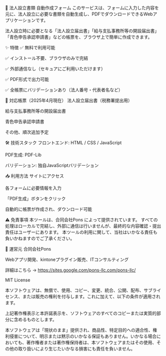 📄 法人設立書類 自動作成フォーム
このサービスは、フォームに入力した内容を元に、法人設立に必要な書類を自動生成し、PDFでダウンロードできるWebアプリケーションです。

法人設立時に必要となる「法人設立届出書」「給与支払事務所等の開設届出書」「青色申告承認申請書」などの帳票を、ブラウザ上で簡単に作成できます。

✨ 特徴
✅ 無料で利用可能

✅ インストール不要、ブラウザのみで完結

✅ 外部通信なし（セキュアにご利用いただけます）

✅ PDF形式で出力可能

✅ 全帳票にバリデーションあり（法人番号・代表者名など）

🧾 対応帳票（2025年4月現在）
法人設立届出書（税務署提出用）

給与支払事務所等の開設届出書

青色申告承認申請書

その他、順次追加予定

🛠️ 技術スタック
フロントエンド: HTML / CSS / JavaScript

PDF生成: PDF-Lib

バリデーション: 独自JavaScriptバリデーション

📥 利用方法
サイトにアクセス

各フォームに必要情報を入力

「PDF生成」ボタンをクリック

自動的に帳票が作成され、ダウンロード可能

⚠️ 免責事項
本ツールは、合同会社Pons によって提供されています。
すべての処理はローカルで完結し、外部に通信は行いませんが、最終的な内容確認・提出責任はユーザーにあります。
本ツールの利用に関して、当社はいかなる責任も負いかねますのでご了承ください。

🏢 運営元
合同会社Pons

Webアプリ開発、kintoneプラグイン販売、ITコンサルティング

詳細はこちら → https://sites.google.com/pons-llc.com/pons-llc/

MIT License

本ソフトウェアは、無償で、使用、コピー、変更、統合、公開、配布、サブライセンス、または販売の権利を付与します。これに加えて、以下の条件が適用されます。

上記著作権表示と本許諾表示を、ソフトウェアのすべてのコピーまたは実質的部分に含めるものとします。

本ソフトウェアは「現状のまま」提供され、商品性、特定目的への適合性、権利侵害について、明示または黙示のいかなる保証もありません。いかなる場合においても、著作権者または著作権保持者は、本ソフトウェアまたはその使用、その他の取り扱いにより生じたいかなる損害にも責任を負いません。
